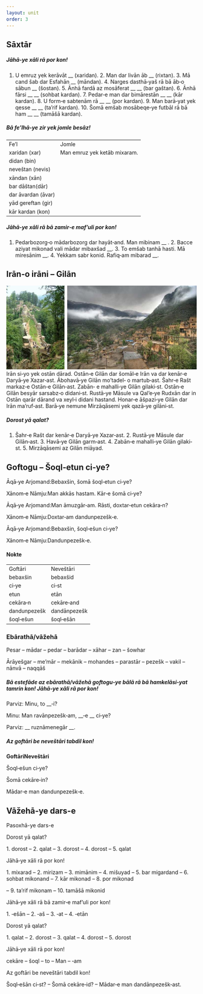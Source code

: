 ```yaml
---
layout: unit
order: 3
---
```


## Sāxtār











##### Jāhā‐ye xāli rā por kon!

1.  U emruz yek kerāvāt \_\_ (xaridan). 2.  Man dar livān āb \_\_ (rixtan). 3.  Mā cand šab dar Esfahān \_\_ (māndan). 4.  Narges dasthā‐yaš rā bā āb‐o sābun \_\_ (šostan). 5.  Ānhā fardā az mosāferat \_\_ \_\_     (bar gaštan). 6.  Ānhā fārsi \_\_ \_\_ (sohbat     kardan). 7.  Pedar‐e man dar bimārestān \_\_ \_\_     (kār kardan). 8.  U form‐e sabtenām rā \_\_ \_\_ (por     kardan). 9.  Man barā‐yat yek qesse \_\_ \_\_     (ta’rif kardan). 10. Šomā emšab mosābeqe‐ye futbāl rā bā ham \_\_     \_\_ (tamāšā kardan).

##### Bā fe’lhā‐ye zir yek jomle besāz!

|                    |                              |
|------------------|---------------------------- |
| Fe’l               | Jomle                        |
| xaridan (xar)      | Man emruz yek ketāb mixaram. |
| didan (bin)        |                              |
| neveštan (nevis)   |                              |
| xāndan (xān)       |                              |
| bar dāštan(dār)    |                              |
| dar āvardan (āvar) |                              |
| yād gereftan (gir) |                              |
| kār kardan (kon)   |                              |

##### Jāhā‐ye xāli rā bā zamir‐e maf’uli por kon!

1.  Pedarbozorg‐o mādarbozorg dar hayāt‐and. Man mibinam     \_\_ . 2.  Bacce aziyat mikonad vali mādar mibaxšad \_\_. 3.  To emšab tanhā hasti. Mā miresānim \_\_. 4.  Yekkam sabr konid. Rafiq‐am mibarad \_\_.

## Irān‐o irāni – Gilān

![   Tasvir·e 1: Qal’e‐ye Rudxān | Rustā‐ye Māsule](Pictures/10000000000002FD0000015025D58F2B67C65FD3.jpg)Irān si‐yo yek ostān dārad. Ostān‐e Gilān dar šomāl‐e Irān va dar kenār‐e Daryā‐ye Xazar‐ast. Ābohavā‐ye Gilān mo’tadel‐ o martub‐ast. Šahr‐e Rašt markaz‐e Ostān‐e Gilān‐ast. Zabān‐ e mahalli‐ye Gilān gilaki‐st. Ostān‐e Gilān besyār sarsabz‐o didani‐st. Rustā‐ye Māsule va Qal’e‐ye Rudxān dar in Ostān qarār dārand va xeyl‐i didani hastand. Honar‐e āšpazi‐ye Gilān dar Irān ma’ruf‐ast. Barā‐ye nemune Mirzāqāsemi yek qazā‐ye gilāni‐st.

##### Dorost yā qalat?

1.  Šahr‐e Rašt dar kenār‐e Daryā‐ye Xazar‐ast. 2.  Rustā‐ye Māsule dar Gilān‐ast. 3.  Havā‐ye Gilān garm‐ast. 4.  Zabān‐e mahalli‐ye Gilān gilaki‐st. 5.  Mirzāqāsemi az Gilān miāyad.

## Goftogu – Šoql‐etun ci‐ye?

Āqā‐ye Arjomand:Bebaxšin, šomā šoql‐etun ci‐ye?

Xānom‐e Nāmju:Man akkās hastam. Kār‐e šomā ci‐ye?

Āqā‐ye Arjomand:Man āmuzgār‐am. Rāsti, doxtar‐etun cekāra‐n?

Xānom‐e Nāmju:Doxtar‐am dandunpezešk‐e.

Āqā‐ye Arjomand:Bebaxšin, šoql‐ešun ci‐ye?

Xānom‐e Nāmju:Dandunpezešk‐e.

#### Nokte

|              |              |
|------------|------------ |
| Goftāri      | Neveštāri    |
| bebaxšin     | bebaxšid     |
| ci‐ye        | ci‐st        |
| etun         | etān         |
| cekāra‐n     | cekāre‐and   |
| dandunpezešk | dandānpezešk |
| šoql‐ešun    | šoql‐ešān    |

### Ebārathā/vāžehā

Pesar – mādar – pedar – barādar – xāhar – zan – šowhar

Ārāyešgar – me’mār – mekānik – mohandes – parastār – pezešk – vakil – nānvā – naqqāš

##### Bā estefāde az ebārathā/vāžehā goftogu‐ye bālā rā bā hamkelāsi‐yat tamrin kon! Jāhā‐ye xāli rā por kon!

Parviz: Minu, to \_\_‐i?

Minu: Man ravānpezešk‐am, \_\_‐e \_\_ ci‐ye?

Parviz: \_\_ ruznāmenegār \_\_.

##### Az goftāri be neveštāri tabdil kon!

**GoftāriNeveštāri**

Šoql‐ešun ci‐ye?

Šomā cekāre‐in?

Mādar‐e man dandunpezešk‐e.

## Vāžehā-ye dars-e 

Pasoxhā-ye dars-e 

Dorost yā qalat?

1\. dorost – 2. qalat – 3. dorost – 4. dorost – 5. qalat

Jāhā‐ye xāli rā por kon!

1\. mixarad – 2. mirizam – 3. mimānim – 4. mišuyad – 5. bar migardand – 6. sohbat mikonand – 7. kār mikonad – 8. por mikonad

– 9. ta’rif mikonam – 10. tamāšā mikonid

Jāhā‐ye xāli rā bā zamir‐e maf’uli por kon!

1\. ‐ešān – 2. ‐aš – 3. ‐at – 4. ‐etān

Dorost yā qalat?

1\. qalat – 2. dorost – 3. qalat – 4. dorost – 5. dorost

Jāhā‐ye xāli rā por kon!

cekāre – šoql – to – Man – ‐am

Az goftāri be neveštāri tabdil kon!

Šoql‐ešān ci‐st? – Šomā cekāre‐id? – Mādar‐e man dandānpezešk‐ast.

